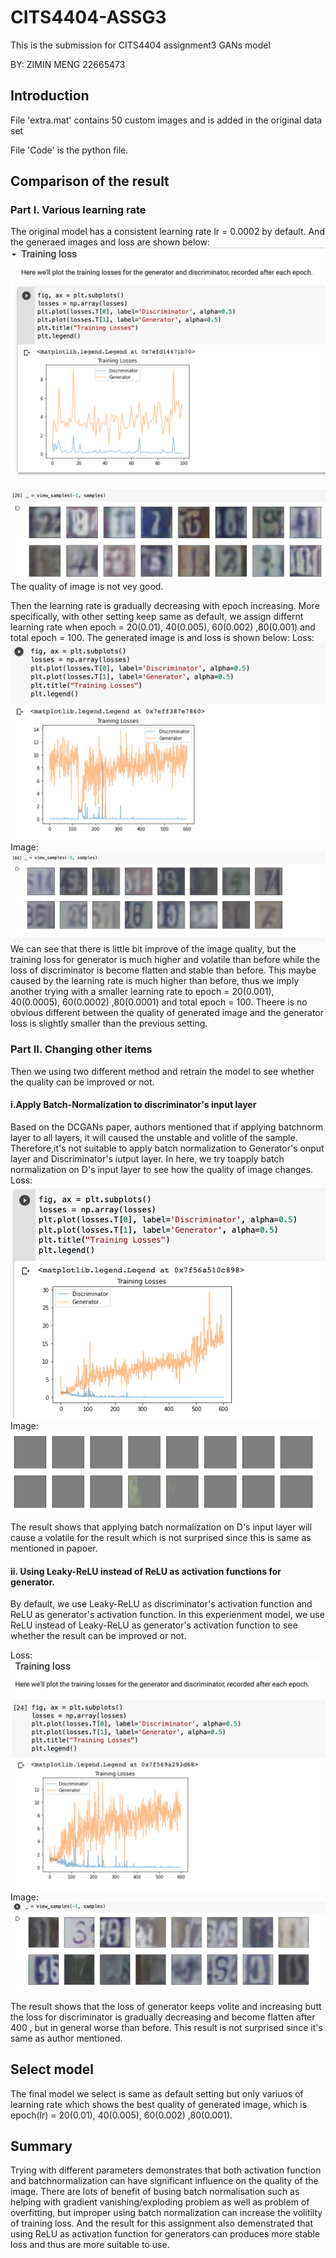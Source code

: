 # CITS4404-ASSG3
This is the submission for CITS4404 assignment3 GANs model

BY: ZIMIN MENG 22665473


## Introduction
File 'extra.mat' contains 50 custom images and is added in the original data set

File 'Code' is the python file.

## Comparison of the result

### Part I. Various learning rate
The original model has a consistent learning rate lr = 0.0002 by default. And the generaed images and loss are shown below:
 ![image](https://github.com/mengmm96/CITS4404-ASSG3/blob/master/origin_loss.png)
 
 ![image](https://github.com/mengmm96/CITS4404-ASSG3/blob/master/origin_image.png)
 The quality of image is not vey good.
 

Then the learning rate is gradually decreasing with epoch increasing. More specifically, with other setting keep same as default, we assign differnt learning rate when epoch = 20(0.01), 40(0.005), 60(0.002) ,80(0.001) and total epoch = 100. The generated image is and loss is shown below:
Loss:
 ![image](https://github.com/mengmm96/CITS4404-ASSG3/blob/master/various_epoch_loss.png)
Image:
 ![image](https://github.com/mengmm96/CITS4404-ASSG3/blob/master/various_epoch_image.png)
We can see that there is little bit improve of the image quality, but the training loss for generator is much higher and volatile than before while the loss of discriminator is become flatten and stable than before. This maybe caused by the learning rate is much higher than before, thus we imply another trying with a smaller learning rate to epoch = 20(0.001), 40(0.0005), 60(0.0002) ,80(0.0001) and total epoch = 100. Theere is no obvious different between the quality of generated image and the generator loss is slightly smaller than the previous setting.

### Part II. Changing other items
Then we using two different method and retrain the model to see whether the quality can be improved or not.
 
#### i.Apply Batch-Normalization to discriminator's input layer
 
 Based on the DCGANs paper, authors mentioned that if applying batchnorm layer to all layers, it will caused the unstable and volitle of the sample. Therefore,it's not suitable to apply batch normalization to Generator's onput layer and Discriminator's iutput layer.
 In here, we try toapply batch normalization on D's input layer to see how the quality of image changes. 
Loss:
 ![image](https://github.com/mengmm96/CITS4404-ASSG3/blob/master/D_BN_loss.png)
Image:
 ![image](https://github.com/mengmm96/CITS4404-ASSG3/blob/master/D_BN_image.png)
 
 The result shows that applying batch normalization on D's input layer will cause a volatile for the result which is not surprised since this is same as mentioned in papoer.
 
#### ii. Using Leaky-ReLU instead of ReLU as activation functions for generator. 
 By default, we use Leaky-ReLU as discriminator's activation function and ReLU as generator's activation function. In this experienment model, we use ReLU instead of Leaky-ReLU as generator's activation function to see whether the result can be improved or not.
 
 Loss:
 ![image](https://github.com/mengmm96/CITS4404-ASSG3/blob/master/leaky-relu_loss.png)
Image:
 ![image](https://github.com/mengmm96/CITS4404-ASSG3/blob/master/leaky-relu_image.png)
 
 The result shows that the loss of generator keeps volite and increasing butt the loss for discriminator is gradually decreasing and become flatten after 400 , but in general worse than before. This result is not surprised since it's same as author mentioned.
 
 ## Select model 
The final model we select is same as default setting but only variuos of learning rate which shows the best quality of generated image, which is epoch(lr) = 20(0.01), 40(0.005), 60(0.002) ,80(0.001).

## Summary 
Trying with different parameters demonstrates that both activation function and batchnormalization can have significant influence on the quality of the image. There are lots of benefit of busing batch normalisation such as helping with gradient vanishing/exploding problem as well as problem of overfitting, but improper using batch normalization can increase the volitilty of training loss. And the result for this assignment also demenstrated that using  ReLU as activation function for generators can produces more stable loss and thus are more suitable to use.

